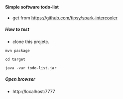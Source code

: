 #### Simple software todo-list
- get from https://github.com/tipsy/spark-intercooler

##### How to test
 - clone this projetc.
 
 
 ```
 mvn package
 
 cd target
 
 java -var todo-list.jar
 
 ```
 
 ##### Open browser
  - http://localhost:7777
 

